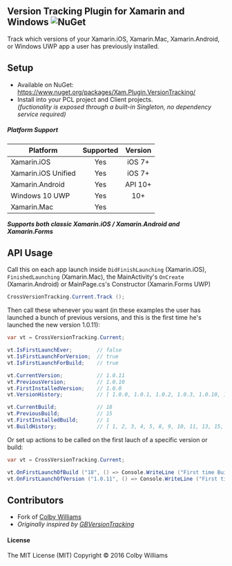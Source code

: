 ## Version Tracking Plugin for Xamarin and Windows ![NuGet](https://img.shields.io/nuget/v/Xam.Plugin.VersionTracking.svg?label=NuGet)

Track which versions of your Xamarin.iOS, Xamarin.Mac, Xamarin.Android, or Windows UWP app a user has previously installed.  

## Setup
* Available on NuGet: https://www.nuget.org/packages/Xam.Plugin.VersionTracking/
* Install into your PCL project and Client projects.  
_(fuctionality is exposed through a built-in Singleton, no dependency service required)_


##### Platform Support

|Platform|Supported|Version|
| ------------------- | :-----------: | :------------------: |
|Xamarin.iOS|Yes|iOS 7+|
|Xamarin.iOS Unified|Yes|iOS 7+|
|Xamarin.Android|Yes|API 10+|
|Windows 10 UWP|Yes|10+|
|Xamarin.Mac|Yes||

**_Supports both classic Xamarin.iOS / Xamarin.Android and Xamarin.Forms_**


## API Usage

Call this on each app launch inside `DidFinishLaunching` (Xamarin.iOS), `FinishedLaunching` (Xamarin.Mac), the MainActivity's `OnCreate` (Xamarin.Android) or MainPage.cs's Constructor (Xamarin.Forms UWP)

```C#
CrossVersionTracking.Current.Track ();
```

Then call these whenever you want (in these examples the user has launched a bunch of previous versions, and this is the first time he's launched the new version 1.0.11):

```C#
var vt = CrossVersionTracking.Current;

vt.IsFirstLaunchEver;        // false
vt.IsFirstLaunchForVersion;  // true
vt.IsFirstLaunchForBuild;    // true

vt.CurrentVersion;           // 1.0.11
vt.PreviousVersion;          // 1.0.10
vt.FirstInstalledVersion;    // 1.0.0
vt.VersionHistory;           // [ 1.0.0, 1.0.1, 1.0.2, 1.0.3, 1.0.10, 1.0.11 ]

vt.CurrentBuild;             // 18
vt.PreviousBuild;            // 15
vt.FirstInstalledBuild;      // 1
vt.BuildHistory;             // [ 1, 2, 3, 4, 5, 8, 9, 10, 11, 13, 15, 18 ]
 ```

Or set up actions to be called on the first lauch of a specific version or build:

```C#
var vt = CrossVersionTracking.Current;

vt.OnFirstLaunchOfBuild ("18", () => Console.WriteLine ("First time Build 18 launched!"));
vt.OnFirstLaunchOfVersion ("1.0.11", () => Console.WriteLine ("First time Version 1.0.11 launched!"));
```


## Contributors
* Fork of [Colby Williams](https://github.com/colbylwilliams)
* _Originally inspired by [GBVersionTracking](https://github.com/lmirosevic/GBVersionTracking)_


#### License
The MIT License (MIT)
Copyright © 2016 Colby Williams
